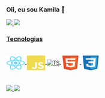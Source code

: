 ### Oii, eu sou Kamila 👋

<div>
  <a href="https://github.com/kamilalmeida">
  <img height="160em" src="https://github-readme-stats.vercel.app/api?username=kamilalmeida&show_icons=true&theme=react&include_all_commits=true&count_private=true&border_radius=8&hide_border=true&bg_color=2D333B"/>
  <img height="160em" src="https://github-readme-stats.vercel.app/api/top-langs/?username=kamilalmeida&layout=compact&langs_count=7&theme=react&border_radius=8&hide_border=true&bg_color=2D333B"/>
</div>
  
### Tecnologias
<div style="display: inline_block"><br>
 <img align="center" alt="React" height="40" width="50" src="https://raw.githubusercontent.com/devicons/devicon/master/icons/react/react-original.svg">
 <img align="center" alt="JS" height="40" width="50" src="https://raw.githubusercontent.com/devicons/devicon/master/icons/javascript/javascript-plain.svg">
 <img align="center" alt="TS" height="40" width="50" src="https://cdn.jsdelivr.net/gh/devicons/devicon/icons/typescript/typescript-original.svg">
 <img align="center" alt="HTML" height="40" width="50" src="https://raw.githubusercontent.com/devicons/devicon/master/icons/html5/html5-original.svg">
 <img align="center" alt="CSS" height="40" width="50" src="https://raw.githubusercontent.com/devicons/devicon/master/icons/css3/css3-original.svg">
</div>
  
#

<div> 
 <a href="https://www.linkedin.com/in/kamila-almeida-7929271b6/" target="blank">
   <img src="https://img.shields.io/badge/LinkedIn-0077B5?style=for-the-badge&logo=linkedin&logoColor=white" target="blank">
  </a>
 <a href="mailto:kamilaalmeida572@gmail.com"><img src="https://img.shields.io/badge/Gmail-D14836?style=for-the-badge&logo=gmail&logoColor=white"></a>
</div>
    


